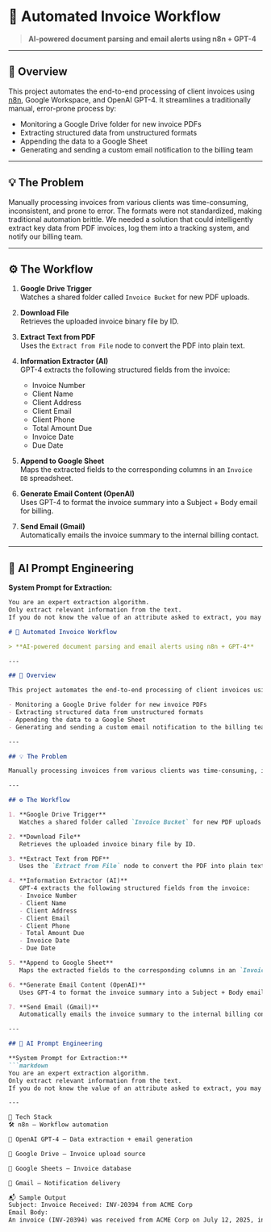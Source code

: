 # 🧾 Automated Invoice Workflow

> **AI-powered document parsing and email alerts using n8n + GPT-4**

---

## 📌 Overview

This project automates the end-to-end processing of client invoices using [n8n](https://n8n.io/), Google Workspace, and OpenAI GPT-4. It streamlines a traditionally manual, error-prone process by:

- Monitoring a Google Drive folder for new invoice PDFs
- Extracting structured data from unstructured formats
- Appending the data to a Google Sheet
- Generating and sending a custom email notification to the billing team

---

## 💡 The Problem

Manually processing invoices from various clients was time-consuming, inconsistent, and prone to error. The formats were not standardized, making traditional automation brittle. We needed a solution that could intelligently extract key data from PDF invoices, log them into a tracking system, and notify our billing team.

---

## ⚙️ The Workflow

1. **Google Drive Trigger**  
   Watches a shared folder called `Invoice Bucket` for new PDF uploads.

2. **Download File**  
   Retrieves the uploaded invoice binary file by ID.

3. **Extract Text from PDF**  
   Uses the `Extract from File` node to convert the PDF into plain text.

4. **Information Extractor (AI)**  
   GPT-4 extracts the following structured fields from the invoice:
   - Invoice Number
   - Client Name
   - Client Address
   - Client Email
   - Client Phone
   - Total Amount Due
   - Invoice Date
   - Due Date

5. **Append to Google Sheet**  
   Maps the extracted fields to the corresponding columns in an `Invoice DB` spreadsheet.

6. **Generate Email Content (OpenAI)**  
   Uses GPT-4 to format the invoice summary into a Subject + Body email for billing.

7. **Send Email (Gmail)**  
   Automatically emails the invoice summary to the internal billing contact.

---

## 🧠 AI Prompt Engineering

**System Prompt for Extraction:**
```markdown
You are an expert extraction algorithm.  
Only extract relevant information from the text.  
If you do not know the value of an attribute asked to extract, you may omit the attribute's value.

# 🧾 Automated Invoice Workflow

> **AI-powered document parsing and email alerts using n8n + GPT-4**

---

## 📌 Overview

This project automates the end-to-end processing of client invoices using [n8n](https://n8n.io/), Google Workspace, and OpenAI GPT-4. It streamlines a traditionally manual, error-prone process by:

- Monitoring a Google Drive folder for new invoice PDFs
- Extracting structured data from unstructured formats
- Appending the data to a Google Sheet
- Generating and sending a custom email notification to the billing team

---

## 💡 The Problem

Manually processing invoices from various clients was time-consuming, inconsistent, and prone to error. The formats were not standardized, making traditional automation brittle. We needed a solution that could intelligently extract key data from PDF invoices, log them into a tracking system, and notify our billing team.

---

## ⚙️ The Workflow

1. **Google Drive Trigger**  
   Watches a shared folder called `Invoice Bucket` for new PDF uploads.

2. **Download File**  
   Retrieves the uploaded invoice binary file by ID.

3. **Extract Text from PDF**  
   Uses the `Extract from File` node to convert the PDF into plain text.

4. **Information Extractor (AI)**  
   GPT-4 extracts the following structured fields from the invoice:
   - Invoice Number
   - Client Name
   - Client Address
   - Client Email
   - Client Phone
   - Total Amount Due
   - Invoice Date
   - Due Date

5. **Append to Google Sheet**  
   Maps the extracted fields to the corresponding columns in an `Invoice DB` spreadsheet.

6. **Generate Email Content (OpenAI)**  
   Uses GPT-4 to format the invoice summary into a Subject + Body email for billing.

7. **Send Email (Gmail)**  
   Automatically emails the invoice summary to the internal billing contact.

---

## 🧠 AI Prompt Engineering

**System Prompt for Extraction:**
```markdown
You are an expert extraction algorithm.  
Only extract relevant information from the text.  
If you do not know the value of an attribute asked to extract, you may omit the attribute's value.

---

🧩 Tech Stack
🛠️ n8n – Workflow automation

🧠 OpenAI GPT-4 – Data extraction + email generation

📂 Google Drive – Invoice upload source

📄 Google Sheets – Invoice database

📧 Gmail – Notification delivery

📬 Sample Output
Subject: Invoice Received: INV-20394 from ACME Corp
Email Body:
An invoice (INV-20394) was received from ACME Corp on July 12, 2025, in the amount of $2,400. It is due by July 31, 2025. The billing contact is jane@acme.com.
